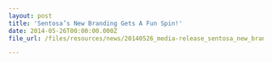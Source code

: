 ```yaml
---
layout: post
title: 'Sentosa’s New Branding Gets A Fun Spin!'
date: 2014-05-26T00:00:00.000Z
file_url: /files/resources/news/20140526_media-release_sentosa_new_branding_gets_a_fun_spin.pdf

---
```


